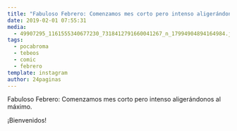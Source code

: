 ```yaml
---
title: "Fabuloso Febrero: Comenzamos mes corto pero intenso aligerándonos al máximo"
date: 2019-02-01 07:55:31
media: 
  - 49907295_1161555340677230_7318412791660041267_n_17994904894164984.jpg
tags: 
  - pocabroma
  - tebeos
  - comic
  - febrero
template: instagram
author: 24paginas
---
```


Fabuloso Febrero: Comenzamos mes corto pero intenso aligerándonos al máximo.


¡Bienvenidos!
